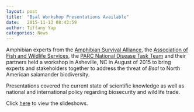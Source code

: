 ```yaml
---
layout: post
title:  "Bsal Workshop Presentations Available"
date:   2015-11-13 08:43:59
author: Tiffany Yap
categories: News
---
```


Amphibian experts from the [Amphibian Survival Alliance](http://www.amphibians.org), the [Association of Fish and Wildlife Services](http://www.fishwildlife.org/index.php), the [PARC National Disease Task Team](http://www.parcplace.org/parcplace/resources/disease-task-team.html) and their partners held a workshop in Asheville, NC in August of 2015 to bring experts and stakeholders together to address the threat of _Bsal_ to North American salamander biodiversity.

Presentations covered the current state of scientific knowledge  as well as national and international policy regarding biosecurity and wildlife trade.

Click [here](http://www.slideshare.net/search/slideshow?searchfrom=header&q=Bsal) to view the slideshows.

